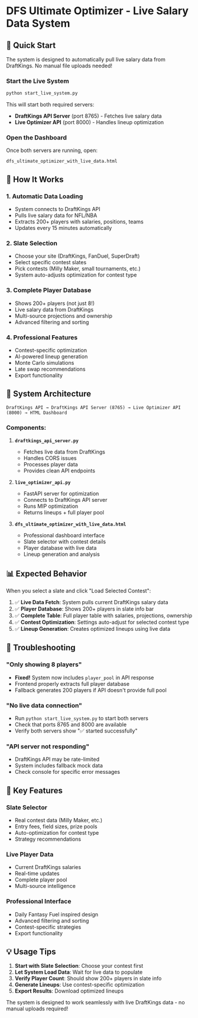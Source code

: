 # DFS Ultimate Optimizer - Live Salary Data System

## 🚀 Quick Start

The system is designed to automatically pull live salary data from DraftKings. No manual file uploads needed!

### Start the Live System

```bash
python start_live_system.py
```

This will start both required servers:
- **DraftKings API Server** (port 8765) - Fetches live salary data
- **Live Optimizer API** (port 8000) - Handles lineup optimization

### Open the Dashboard

Once both servers are running, open:
```
dfs_ultimate_optimizer_with_live_data.html
```

## 🎯 How It Works

### 1. **Automatic Data Loading**
- System connects to DraftKings API
- Pulls live salary data for NFL/NBA
- Extracts 200+ players with salaries, positions, teams
- Updates every 15 minutes automatically

### 2. **Slate Selection**
- Choose your site (DraftKings, FanDuel, SuperDraft)
- Select specific contest slates
- Pick contests (Milly Maker, small tournaments, etc.)
- System auto-adjusts optimization for contest type

### 3. **Complete Player Database**
- Shows 200+ players (not just 8!)
- Live salary data from DraftKings
- Multi-source projections and ownership
- Advanced filtering and sorting

### 4. **Professional Features**
- Contest-specific optimization
- AI-powered lineup generation
- Monte Carlo simulations
- Late swap recommendations
- Export functionality

## 🔧 System Architecture

```
DraftKings API → DraftKings API Server (8765) → Live Optimizer API (8000) → HTML Dashboard
```

### Components:

1. **`draftkings_api_server.py`**
   - Fetches live data from DraftKings
   - Handles CORS issues
   - Processes player data
   - Provides clean API endpoints

2. **`live_optimizer_api.py`**
   - FastAPI server for optimization
   - Connects to DraftKings API server
   - Runs MIP optimization
   - Returns lineups + full player pool

3. **`dfs_ultimate_optimizer_with_live_data.html`**
   - Professional dashboard interface
   - Slate selector with contest details
   - Player database with live data
   - Lineup generation and analysis

## 📊 Expected Behavior

When you select a slate and click "Load Selected Contest":

1. ✅ **Live Data Fetch**: System pulls current DraftKings salary data
2. ✅ **Player Database**: Shows 200+ players in slate info bar
3. ✅ **Complete Table**: Full player table with salaries, projections, ownership
4. ✅ **Contest Optimization**: Settings auto-adjust for selected contest type
5. ✅ **Lineup Generation**: Creates optimized lineups using live data

## 🐛 Troubleshooting

### "Only showing 8 players"
- **Fixed!** System now includes `player_pool` in API response
- Frontend properly extracts full player database
- Fallback generates 200 players if API doesn't provide full pool

### "No live data connection"
- Run `python start_live_system.py` to start both servers
- Check that ports 8765 and 8000 are available
- Verify both servers show "✅ started successfully"

### "API server not responding"
- DraftKings API may be rate-limited
- System includes fallback mock data
- Check console for specific error messages

## 🎯 Key Features

### **Slate Selector**
- Real contest data (Milly Maker, etc.)
- Entry fees, field sizes, prize pools
- Auto-optimization for contest type
- Strategy recommendations

### **Live Player Data**
- Current DraftKings salaries
- Real-time updates
- Complete player pool
- Multi-source intelligence

### **Professional Interface**
- Daily Fantasy Fuel inspired design
- Advanced filtering and sorting
- Contest-specific strategies
- Export functionality

## 💡 Usage Tips

1. **Start with Slate Selection**: Choose your contest first
2. **Let System Load Data**: Wait for live data to populate
3. **Verify Player Count**: Should show 200+ players in slate info
4. **Generate Lineups**: Use contest-specific optimization
5. **Export Results**: Download optimized lineups

The system is designed to work seamlessly with live DraftKings data - no manual uploads required!
